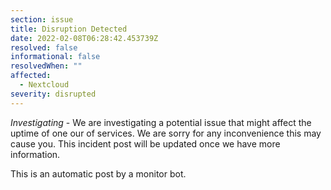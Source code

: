 ```yaml
---
section: issue
title: Disruption Detected
date: 2022-02-08T06:28:42.453739Z
resolved: false
informational: false
resolvedWhen: ""
affected:
  - Nextcloud
severity: disrupted
---
```

*Investigating* - We are investigating a potential issue that might affect the uptime of one our of services. We are sorry for any inconvenience this may cause you. This incident post will be updated once we have more information.

This is an automatic post by a monitor bot.
        